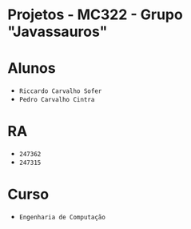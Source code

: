 # Projetos - MC322 - Grupo "Javassauros"

# Alunos
* `Riccardo Carvalho Sofer`
* `Pedro Carvalho Cintra`

# RA
* `247362`
* `247315`

# Curso
* `Engenharia de Computação`
